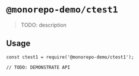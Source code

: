 # `@monorepo-demo/ctest1`

> TODO: description

## Usage

```
const ctest1 = require('@monorepo-demo/ctest1');

// TODO: DEMONSTRATE API
```
